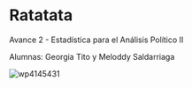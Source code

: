 # Ratatata
Avance 2 - Estadística para el Análisis Político II


Alumnas: Georgia Tito y Meloddy Saldarriaga


![wp4145431](https://user-images.githubusercontent.com/91501024/139617643-155cf783-4251-4140-a59b-e57df4b15ea3.jpg)

